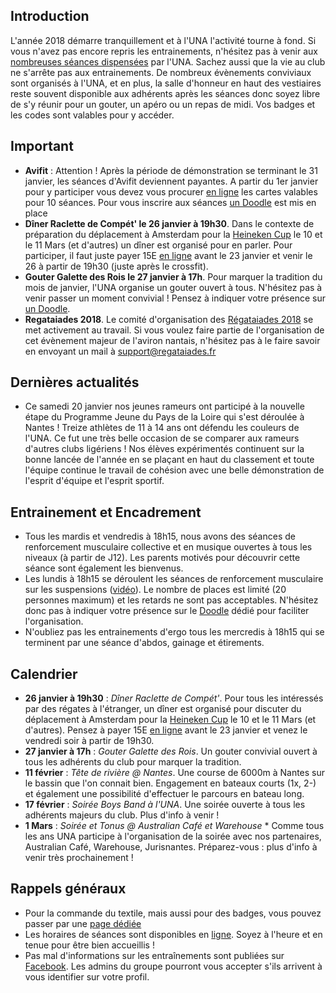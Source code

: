 ## Introduction

L'année 2018 démarre tranquillement et à l'UNA l'activité tourne à fond. Si vous n'avez pas encore repris les entrainements, n'hésitez pas à venir aux [nombreuses séances dispensées](http://univ-nantes-aviron.fr/page/horaires) par l'UNA. Sachez aussi que la vie au club ne s'arrête pas aux entrainements. De nombreux évènements conviviaux sont organisés à l'UNA, et en plus, la salle d'honneur en haut des vestiaires reste souvent disponible aux adhérents après les séances donc soyez libre de s'y réunir pour un gouter, un apéro ou un repas de midi. Vos badges et les codes sont valables pour y accéder. 

## Important

* **Avifit** : Attention ! Après la période de démonstration se terminant le 31 janvier, les séances d'Avifit deviennent payantes. A partir du 1er janvier pour y participer vous devez vous procurer [en ligne](https://www.helloasso.com/associations/universite-de-nantes-aviron/evenements/cartes-seances-indoor-a-l-una) les cartes valables pour 10 séances. Pour vous inscrire aux séances [un Doodle](https://doodle.com/poll/7umitbx3fi3zkuay) est mis en place
* **Dîner Raclette de Compét' le 26 janvier à 19h30**. Dans le contexte de préparation du déplacement à Amsterdam pour la [Heineken Cup](http://roeivierkamp.com) le 10 et le 11 Mars (et d'autres) un dîner est organisé pour en parler. Pour participer, il faut juste payer 15E [en ligne](https://www.helloasso.com/associations/universite-de-nantes-aviron/evenements/raclette-et-amsterdam-soiree-au-club-vendredi-26-janvier) avant le 23 janvier et venir le 26 à partir de 19h30 (juste après le crossfit).
* **Gouter Galette des Rois le 27 janvier à 17h**. Pour marquer la tradition du mois de janvier, l'UNA organise un gouter ouvert à tous. N'hésitez pas à venir passer un moment convivial ! Pensez à indiquer votre présence sur [un Doodle](https://doodle.com/poll/5c9wedc9p3c2k5ub).
* **Regataiades 2018**. Le comité d'organisation des [Régataiades 2018](http://regataiades.fr) se met activement au travail. Si vous voulez faire partie de l'organisation de cet évènement majeur de l'aviron nantais, n'hésitez pas à le faire savoir en envoyant un mail à support@regataiades.fr

## Dernières actualités

* Ce samedi 20 janvier nos jeunes rameurs ont participé à la nouvelle étape du Programme Jeune du Pays de la Loire qui s'est déroulée à Nantes ! Treize athlètes de 11 à 14 ans ont défendu les couleurs de l'UNA. Ce fut une très belle occasion de se comparer aux rameurs d'autres clubs ligériens ! Nos élèves expérimentés continuent sur la bonne lancée de l'année en se plaçant en haut du classement et toute l'équipe continue le travail de cohésion avec une belle démonstration de l'esprit d'équipe et l'esprit sportif.

## Entrainement et Encadrement

* Tous les mardis et vendredis à 18h15, nous avons des séances de renforcement musculaire collective et en musique ouvertes à tous les niveaux (à partir de J12). Les parents motivés pour découvrir cette séance sont également les bienvenus.
* Les lundis à 18h15 se déroulent les séances de renforcement musculaire sur les suspensions ([vidéo](https://youtu.be/LEO7P1I8I4c)). Le nombre de places est limité (20 personnes maximum) et les retards ne sont pas acceptables. N'hésitez donc pas à indiquer votre présence sur le [Doodle](https://doodle.com/poll/78whtbrprvnf5kpk) dédié pour faciliter l'organisation.
* N'oubliez pas les entrainements d'ergo tous les mercredis à 18h15 qui se terminent par une séance d'abdos, gainage et étirements.

## Calendrier

* **26 janvier à 19h30** : *Dîner Raclette de Compét'*. Pour tous les intéressés par des régates à l'étranger, un dîner est organisé pour discuter du déplacement à Amsterdam pour la [Heineken Cup](http://roeivierkamp.com) le 10 et le 11 Mars (et d'autres). Pensez à payer 15E [en ligne](https://www.helloasso.com/associations/universite-de-nantes-aviron/evenements/raclette-et-amsterdam-soiree-au-club-vendredi-26-janvier) avant le 23 janvier et venez le vendredi soir à partir de 19h30.
* **27 janvier à 17h** : *Gouter Galette des Rois*. Un gouter convivial ouvert à tous les adhérents du club pour marquer la tradition.
* **11 février** : *Tête de rivière @ Nantes*. Une course de 6000m à Nantes sur le bassin que l'on connait bien. Engagement en bateaux courts (1x, 2-) et également une possibilité d'effectuer le parcours en bateau long.
* **17 février** : *Soirée Boys Band à l'UNA*. Une soirée ouverte à tous les adhérents majeurs du club. Plus d'info à venir !
* **1 Mars** : *Soirée et Tonus @ Australian Café et Warehouse* * Comme tous les ans UNA participe à l'organisation de la soirée avec nos partenaires, Australian Café, Warehouse, Jurisnantes. Préparez-vous : plus d'info à venir très prochainement !

## Rappels généraux

* Pour la commande du textile, mais aussi pour des badges, vous pouvez passer par une [page dédiée](https://www.helloasso.com/associations/universite-de-nantes-aviron/evenements/vente-textile-2017-2018)
* Les horaires de séances sont disponibles en [ligne](http://univ-nantes-aviron.fr/page/horaires). Soyez à l'heure et en tenue pour être bien accueillis !
* Pas mal d'informations sur les entraînements sont publiées sur [Facebook](https://www.facebook.com/groups/178457672172317/). Les admins du groupe pourront vous accepter s'ils arrivent à vous identifier sur votre profil.
